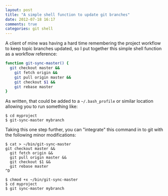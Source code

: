 ```yaml
---
layout: post
title: "A simple shell function to update git branches"
date: 2012-07-18 16:17
comments: true
categories: git shell
---
```


A client of mine was having a hard time remembering the project workflow to keep topic branches updated, so I put together this simple shell function as a workflow reference:

```bash git-sync-master
function git-sync-master() {
  git checkout master &&
    git fetch origin &&
    git pull origin master &&
    git checkout $1 &&
    git rebase master
}
```

As written, that could be added to a `~/.bash_profile` or similar location allowing you to run something like:

    $ cd myproject
    $ git-sync-master mybranch

Taking this one step further, you can "integrate" this command in to git with the following minor modifications:

    $ cat > ~/bin/git-sync-master
    git checkout master &&
      git fetch origin &&
      git pull origin master &&
      git checkout $1 &&
      git rebase master
    ^D

    $ chmod +x ~/bin/git-sync-master
    $ cd myproject
    $ git sync-master mybranch


